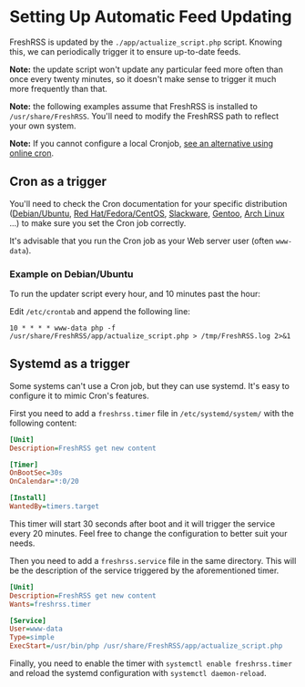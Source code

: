 # Setting Up Automatic Feed Updating

FreshRSS is updated by the `./app/actualize_script.php` script. Knowing this, we can periodically trigger it to ensure up-to-date feeds.

**Note:** the update script won't update any particular feed more often than once every twenty minutes, so it doesn't make sense to trigger it much more frequently than that.

**Note:** the following examples assume that FreshRSS is installed to `/usr/share/FreshRSS`. You'll need to modify the FreshRSS path to reflect your own system.

**Note:** If you cannot configure a local Cronjob, [see an alternative using online cron](../users/03_Main_view.md#online-cron).

## Cron as a trigger

You'll need to check the Cron documentation for your specific distribution ([Debian/Ubuntu](https://help.ubuntu.com/community/CronHowto), [Red Hat/Fedora/CentOS](https://fedoraproject.org/wiki/Administration_Guide_Draft/Cron), [Slackware](https://docs.slackware.com/fr:slackbook:process_control?#cron), [Gentoo](https://wiki.gentoo.org/wiki/Cron), [Arch Linux](https://wiki.archlinux.org/index.php/Cron) ...) to make sure you set the Cron job correctly.

It's advisable that you run the Cron job as your Web server user (often `www-data`).

### Example on Debian/Ubuntu

To run the updater script every hour, and 10 minutes past the hour:

Edit `/etc/crontab` and append the following line:
```text
10 * * * * www-data php -f /usr/share/FreshRSS/app/actualize_script.php > /tmp/FreshRSS.log 2>&1
```

## Systemd as a trigger

Some systems can't use a Cron job, but they can use systemd. It's easy to configure it to mimic Cron's features.

First you need to add a `freshrss.timer` file in `/etc/systemd/system/` with the following content:

```ini
[Unit]
Description=FreshRSS get new content

[Timer]
OnBootSec=30s
OnCalendar=*:0/20

[Install]
WantedBy=timers.target
```

This timer will start 30 seconds after boot and it will trigger the service every 20 minutes. Feel free to change the configuration to better suit your needs.

Then you need to add a `freshrss.service` file in the same directory. This will be the description of the service triggered by the aforementioned timer.

```ini
[Unit]
Description=FreshRSS get new content
Wants=freshrss.timer

[Service]
User=www-data
Type=simple
ExecStart=/usr/bin/php /usr/share/FreshRSS/app/actualize_script.php
```

Finally, you need to enable the timer with `systemctl enable freshrss.timer` and reload the systemd configuration with `systemctl daemon-reload`.
